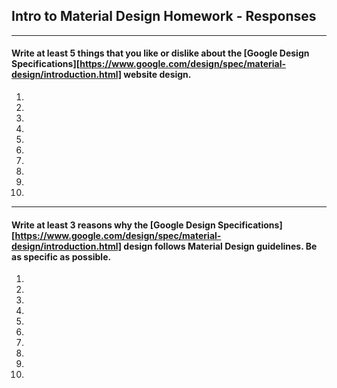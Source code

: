 ## Intro to Material Design Homework - Responses

---

#### Write at least 5 things that you like or dislike about the [Google Design Specifications][https://www.google.com/design/spec/material-design/introduction.html] website design.

1.

2.

3.

4.

5.

6.

7.

8.

9.

10.

---

#### Write at least 3 reasons why the [Google Design Specifications][https://www.google.com/design/spec/material-design/introduction.html] design follows Material Design guidelines. Be as specific as possible.

1.
2.
3.
4.
5.
6.
7.
8.
9.
10. 
